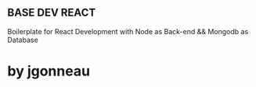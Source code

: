 ## BASE DEV REACT

Boilerplate for React Development with Node as Back-end && Mongodb as Database

# by jgonneau